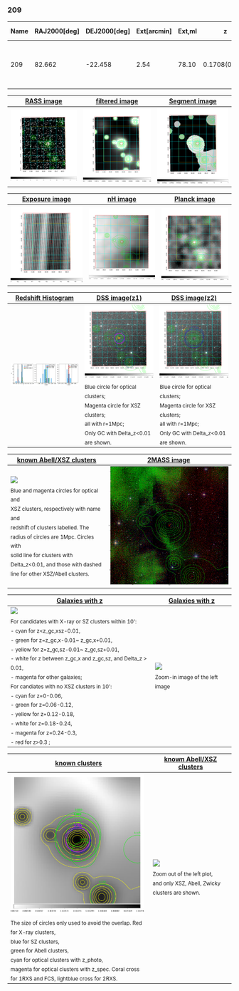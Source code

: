 <div STYLE="page-break-after: always;"></div>

### 209

|Name|RAJ2000[deg]|DEJ2000[deg] |Ext[arcmin]| Ext,ml | z | z_src| C|GC(XSZ,Delta_z<0.01)| GC(OPT,Delta_z<0.01)|GC| R_sig[arcmin] | R500[arcmin] | R500[Mpc]| CRsig[c/s] | CR500[c/s] |L500[1E44 erg/s]|F500[1E-12 erg/s/cm^2]| M500[1E14 Msun]|Tx[keV]|Cnt_sig|Beta|Rc[arcmin]|Comment|Alias|
|---|---|---|---|---|---|------|---|--------|---------|----------|---|---|---|---|---|---|---|---|---|---|---|---|---|---|
|209| 82.662| -22.458| 2.54| 78.10| 0.1708(0.005)| z1, z_xsz| B| MCXC, PSZ2, Tar, XB| A, W| A, MCXC, N, PSZ2, Tar, W, XB| 10.750| 6.535| 1.141| 0.258(0.035)| 0.243(0.033)| 3.871(0.275)| 4.782(0.340)| 4.99(0.17)| 6.10(0.13)| 112.8| 0.809(-0.123+0.122)| 4.078(-0.921+0.797)| -| k304|

|[RASS image](../image/209/209_img.pdf)|[filtered image](../image/209/209_fil.pdf)|[Segment image](../image/209/209_seg.pdf)|
|-------------------|--------------------|-------------------|
| <img src="../image/209/209_img.png" width="300">  | <img src="../image/209/209_fil.png" width="300">   | <img src="../image/209/209_seg.png" width="300">  |

|[Exposure image](../image/209/209_mex.pdf)| [nH image](../image/209/209_nh.pdf)| [Planck image](../image/209/209_p.pdf)|
|-------------------|--------------------|-------------------|
|<img src="../image/209/209_mex.png" width="300">   | <img src="../image/209/209_nh.png" width="300">    | <img src="../image/209/209_p.png" width="300"> |

|[Redshift Histogram](../image/209/209_zg.pdf) | [DSS image(z1)](../image/209/209_dss_z1.pdf)      |  [DSS image(z2)](../image/209/209_dss_z2.pdf)    |
|-------------------|--------------------|-------------------|
|<img src="../image/209/209_zg.png" width="300"> |<img src="../image/209/209_dss_z1.png" width="300"> <sub><br>Blue circle for optical clusters; <br>Magenta circle for XSZ clusters; <br>all with r=1Mpc; <br>Only GC with Delta_z<0.01 are shown. </sub>| <img src="../image/209/209_dss_z2.png" width="300"><sub><br>Blue circle for optical clusters; <br>Magenta circle for XSZ clusters; <br>all with r=1Mpc; <br>Only GC with Delta_z<0.01 are shown. </sub> |

|[known Abell/XSZ clusters](../image/209/209_m.pdf) | [2MASS image](../image/209/209_2mass.pdf)      |
|-------------------|-------------------|
|<img src=../image/209/209_m.png width="300"> <br><sub>Blue and magenta circles for optical and <br>XSZ clusters, respectively with name and <br>redshift of clusters labelled. The <br>radius of circles are 1Mpc. Circles with <br>solid line for clusters with <br>Delta_z<0.01, and those with dashed <br>line for other XSZ/Abell clusters.        </sub>|<img src="../image/209/209_2mass.png" width="300">  |

|[Galaxies with z](../image/209/209_opt_ned.pdf) |[Galaxies with z](../image/209/209_opt_ned_zoom.pdf) |
|-------------------|-------------------|
| <img src=../image/209/209_opt_ned.png width="300"> <br><sub> For candidates with X-ray or SZ clusters within 10': <br> - cyan for z<z_gc,xsz-0.01, <br> - green for z=z_gc,x-0.01~ z_gc,x+0.01, <br> - yellow for z=z_gc,sz-0.01~ z_gc,sz+0.01, <br> - white for z between z_gc,x and z_gc,sz, and Delta_z > 0.01, <br> - magenta for other galaxies; <br>For candiates with no XSZ clusters in 10': <br> - cyan for z=0-0.06, <br> - green for z=0.06-0.12, <br> - yellow for z=0.12-0.18, <br> - white for z=0.18-0.24, <br> - magenta for z=0.24-0.3, <br> - red for z>0.3 ;  </sub>|<img src=../image/209/209_opt_ned_zoom.png width="300">  <br><sub> Zoom-in image of the left image</sub>|

|[known clusters](../image/209/209_gc.pdf) |[known Abell/XSZ clusters](../image/209/209_gc_large.pdf) |
|-------------------|-------------------|
| <img src=../image/209/209_gc.png width="300"> <br><sub> The size of circles only used to avoid the overlap. Red for X-ray clusters, <br> blue for SZ clusters, <br> green for Abell clusters, <br> cyan for optical clusters with z_photo, <br> magenta for optical clusters with z_spec. Coral cross for 1RXS and FCS, lightblue cross for 2RXS. </sub>|<img src=../image/209/209_gc_large.png width="300"> <br><sub> Zoom out of the left plot, <br> and only XSZ, Abell, Zwicky clusters are shown. </sub> |



